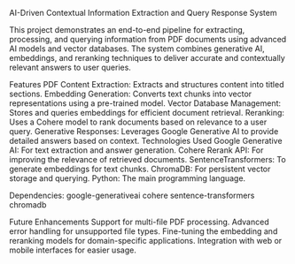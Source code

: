 AI-Driven Contextual Information Extraction and Query Response System

This project demonstrates an end-to-end pipeline for extracting, processing, and querying information from PDF documents using advanced AI models and vector databases. The system combines generative AI, embeddings, and reranking techniques to deliver accurate and contextually relevant answers to user queries.

Features
PDF Content Extraction: Extracts and structures content into titled sections.
Embedding Generation: Converts text chunks into vector representations using a pre-trained model.
Vector Database Management: Stores and queries embeddings for efficient document retrieval.
Reranking: Uses a Cohere model to rank documents based on relevance to a user query.
Generative Responses: Leverages Google Generative AI to provide detailed answers based on context.
Technologies Used
Google Generative AI: For text extraction and answer generation.
Cohere Rerank API: For improving the relevance of retrieved documents.
SentenceTransformers: To generate embeddings for text chunks.
ChromaDB: For persistent vector storage and querying.
Python: The main programming language.

Dependencies:
google-generativeai
cohere
sentence-transformers
chromadb

Future Enhancements
Support for multi-file PDF processing.
Advanced error handling for unsupported file types.
Fine-tuning the embedding and reranking models for domain-specific applications.
Integration with web or mobile interfaces for easier usage.
